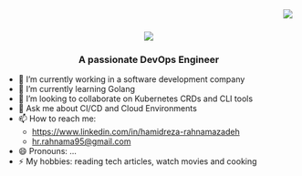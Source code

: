 <img align="right" src="https://visitor-badge.laobi.icu/badge?page_id=hamido95.hamido95" />

<h1 align="center">
    <img src="https://readme-typing-svg.herokuapp.com/?font=Righteous&size=35&center=true&vCenter=true&width=500&height=70&duration=4000&lines=Hi+there+👋;+I'm+Hamido!;+Welcome+to+my+GitHub+repo!;" />
</h1>

<h3 align="center">A passionate DevOps Engineer </h3>


- 🔭 I’m currently working in a software development company
- 🌱 I’m currently learning Golang
- 👯 I’m looking to collaborate on Kubernetes CRDs and CLI tools 
- 💬 Ask me about CI/CD and Cloud Environments
- 📫 How to reach me:
    - https://www.linkedin.com/in/hamidreza-rahnamazadeh
    - hr.rahnama95@gmail.com
- 😄 Pronouns: ...
- ⚡ My hobbies: reading tech articles, watch movies and cooking
